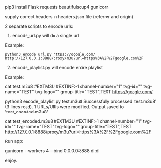 pip3 install Flask requests beautifulsoup4 gunicorn

supply correct headers in headers.json file (referrer and origin)

2 separate scripts to encode urls:

1. encode_url.py will do a single url

Example:

`python3 encode_url.py https://google.com/
http://127.0.0.1:8888/proxy/m3u?url=https%3A%2F%2Fgoogle.com%2F`

2. encode_playlist.py will encode entire playlist

Example:

cat test.m3u8
#EXTM3U
#EXTINF:-1 channel-number="1" tvg-id="" tvg-name="TEST" tvg-logo="" group-title="TEST",TEST
https://google.com/

python3 encode_playlist.py test.m3u8
Successfully processed 'test.m3u8' (3 lines read).
1 URLs/URIs were modified.
Output saved to 'test_encoded.m3u8'

cat test_encoded.m3u8
#EXTM3U
#EXTINF:-1 channel-number="1" tvg-id="" tvg-name="TEST" tvg-logo="" group-title="TEST",TEST
http://127.0.0.1:8888/proxy/m3u?url=https%3A%2F%2Fgoogle.com%2F

Run app:

gunicorn --workers 4 --bind 0.0.0.0:8888 dl:dl

enjoy.
